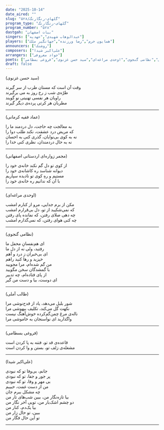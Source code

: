 ```yaml
---
date: "2025-10-14"
date_aired: ""
slug: "گلهای-رنگارنگ/۵۲۸"
program_type: "گلهای-رنگارنگ"
program_number: "۵۲۸"
dastgah: "بیات اصفهان"
singers: ["عبدالوهاب شهیدی","عهدیه"]
players: ["همایون خرم","رضا ورزنده","جهانگیر ملک"]
announcers: ["روشنک"]
composers: ["علی‌اکبر شیدا"]
arrangers: ["جواد معروفی"]
poets: ["مجمر زواره‌ای اردستانی اصفهانی","طالب آملی","علی‌اکبر شیدا","عماد فقیه کرمانی","نظامی گنجوی","اوحدی مراغه‌ای","سید حسن غزنوی","فروغی بسطامی"] 
draft: false
---
```


(سید حسن غزنوی)

وقت آن است که مستان طرب از سر گیرند  
طرّه‌ی شب ز رخ روز به می برگیرند  
راویان هر نفسی تهنیتی نو گویند  
مطربان هر کرتی پرده‌ی دیگر گیرند  

---

(عماد فقیه کرمانی)

به معالجت چه حاجت، دل دردمند ما را  
که مریض درد عشقت، نکند طلب دوا را  
نه به کوی بی‌نوایان، گذری کنی به احسان  
نه به حال دردمندان، نظری کنی خدا را  

---

(مجمر زواره‌ای اردستانی اصفهانی)

از کوی تو دل گم نکند خانه‌ی خود را  
دیوانه شناسد ره کاشانه‌ی خود را  
مستیم و رهِ کوی تو نادیده سپاریم  
با آن که ندانیم ره خانه‌ی خود را  

---

(اوحدی مراغه‌ای)

مکن از برم جدایی، مرو از کنارم امشب  
که نمی‌شکیبد از تو، دل بی‌قرارم امشب  
چه دهی صلای رفتن، که نمانده پای رفتن  
چه کنی هوای رفتن، که نمی‌گذارم امشب  

---

(نظامی گنجوی)

ای هم‌نفسانِ محفل ما  
رفتید، ولی نه از دل ما  
ای بی‌خبران ز درد و آهم  
خیزید و رها کنید راهم  
من گم شده‌ام، مرا مجویید  
با گمشدگان سخن مگویید  
از پای فتاده‌ام، چه تدبیر  
ای دوست، بیا و دست من گیر  

---

(طالب آملی)

شور بلبل می‌دهد، یاد از قدح‌نوشی مرا  
نکهت گل می‌کند، تکلیف بیهوشی مرا  
ناله‌ی مرغ چمن‌گم‌کرده خوش‌آهنگ نیست  
واگذارید ای نواسنجان به خاموشی مرا  

---

(فروغی بسطامی)

قاعده‌ی قد تو، فتنه به پا کردن است  
مشغله‌ی زلف تو، بستن و وا کردن است  

---

(علی‌اکبر شیدا)

جانم، بی‌وفا تو که نبودی  
پر جور و جفا، تو که نبودی  
بی مهر و وفا، تو که نبودی  
من از دست غمت، حبیبم  
چه مشکل ببرم جان  
بیا تازه‌نگار من، ببین شب‌های تار من  
دو چشم اشک‌بار من، تویی آخر نگار من  
بیا یک‌دم، کنار من  
ببین، تو حال زار من  
تو این حال فگار من  

---